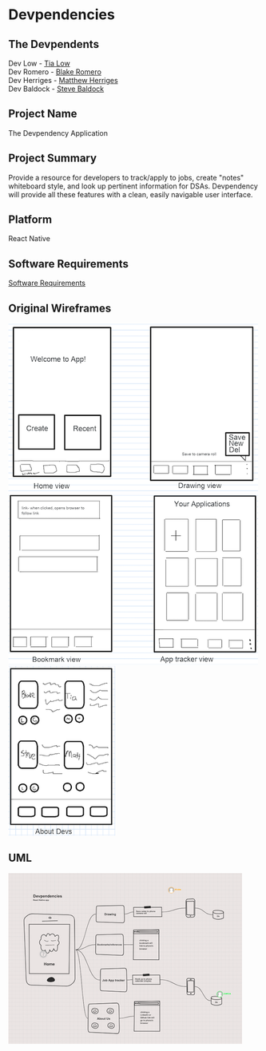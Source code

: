 # Devpendencies

## The Devpendents

Dev Low - [Tia Low](https://www.linkedin.com/in/tia-low/)   
Dev Romero - [Blake Romero](https://github.com/blakerom)   
Dev Herriges - [Matthew Herriges](https://github.com/herrigesmt)   
Dev Baldock - [Steve Baldock](https://github.com/SBALDOCK)

## Project Name

The Devpendency Application

## Project Summary

Provide a resource for developers to track/apply to jobs, create "notes" whiteboard style, and look up pertinent information for DSAs. Devpendency will provide all these features with a clean, easily navigable user interface.

## Platform

React Native

## Software Requirements

[Software Requirements](requirements.md)

## Original Wireframes

![wireframe1](Assets/images/wireframe1.png)
![wireframe2](Assets/images/wireframe2.png)
![wireframe3](Assets/images/wireframe3.png)

## UML

![domain-model](Assets/images/uml.png)
